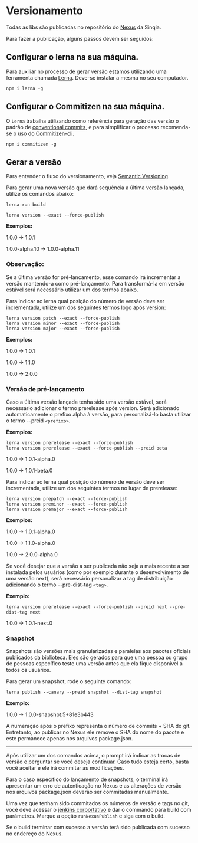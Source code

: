 # Versionamento

Todas as libs são publicadas no repositório do [Nexus](https://nexus.sinqia.io/js/) da Sinqia.

Para fazer a publicação, alguns passos devem ser seguidos:

## Configurar o lerna na sua máquina.

Para auxiliar no processo de gerar versão estamos utilizando uma ferramenta chamada [Lerna](https://lerna.js.org/). Deve-se instalar a mesma no seu computador.

```shell
npm i lerna -g
```

## Configurar o Commitizen na sua máquina.

O `Lerna` trabalha utilizando como referência para geração das versão o padrão de [conventional commits](https://www.conventionalcommits.org/en/v1.0.0/), e para simplificar o processo recomenda-se o uso do [Commitizen-cli](https://github.com/commitizen/cz-cli).
```shell
npm i commitizen -g
```

## Gerar a versão

Para entender o fluxo do versionamento, veja [Semantic Versioning](https://semver.org/lang/pt-BR/).

Para gerar uma nova versão que dará sequência a última versão lançada, utilize os comandos abaixo:

```shell
lerna run build

lerna version --exact --force-publish
```

**Exemplos:**

1.0.0 -> 1.0.1

1.0.0-alpha.10 -> 1.0.0-alpha.11

### Observação:
Se a última versão for pré-lançamento, esse comando irá incrementar a versão mantendo-a como pré-lançamento. Para transformá-la em versão estável será necessário utilizar um dos termos abaixo.

Para indicar ao lerna qual posição do número de versão deve ser incrementada, utilize um dos seguintes termos logo após version:

```shell
lerna version patch --exact --force-publish
lerna version minor --exact --force-publish
lerna version major --exact --force-publish
```

**Exemplos:**

1.0.0 -> 1.0.1

1.0.0 -> 1.1.0

1.0.0 -> 2.0.0

### Versão de pré-lançamento

Caso a última versão lançada tenha sido uma versão estável, será necessário adicionar o termo prerelease após version. Será adicionado automaticamente o prefixo alpha à versão, para personalizá-lo basta utilizar o termo --preid `<prefixo>`.

**Exemplos:**

```shell
lerna version prerelease --exact --force-publish 
lerna version prerelease --exact --force-publish --preid beta
```

1.0.0 -> 1.0.1-alpha.0

1.0.0 -> 1.0.1-beta.0

Para indicar ao lerna qual posição do número de versão deve ser incrementada, utilize um dos seguintes termos no lugar de prerelease:

```shell
lerna version prepatch --exact --force-publish
lerna version preminor --exact --force-publish
lerna version premajor --exact --force-publish
```

**Exemplos:**

1.0.0 -> 1.0.1-alpha.0

1.0.0 -> 1.1.0-alpha.0

1.0.0 -> 2.0.0-alpha.0

Se você desejar que a versão a ser publicada não seja a mais recente a ser instalada pelos usuários (como por exemplo durante o desenvolvimento de uma versão next), será necessário personalizar a tag de distribuição adicionando o termo --pre-dist-tag `<tag>`.

**Exemplo:**

```shell
lerna version prerelease --exact --force-publish --preid next --pre-dist-tag next
```

1.0.0 -> 1.0.1-next.0

### Snapshot

Snapshots são versões mais granularizadas e paralelas aos pacotes oficiais publicados da biblioteca. Eles são gerados para que uma pessoa ou grupo de pessoas específico teste uma versão antes que ela fique disponível a todos os usuários. 

Para gerar um snapshot, rode o seguinte comando:

```shell
lerna publish --canary --preid snapshot --dist-tag snapshot
```

**Exemplo:**

1.0.0 -> 1.0.0-snapshot.5+81e3b443

A numeração após o prefixo representa o número de commits + SHA do git. Entretanto, ao publicar no Nexus ele remove o SHA do nome do pacote e este permanece apenas nos arquivos package.json.

---

Após utilizar um dos comandos acima, o prompt irá indicar as trocas de versão e perguntar se você deseja continuar. Caso tudo esteja certo, basta você aceitar e ele irá commitar as modificações.

Para o caso específico do lançamento de snapshots, o terminal irá apresentar um erro de autenticação no Nexus e as alterações de versão nos arquivos package.json deverão ser commitadas manualmente.

Uma vez que tenham sido commitados os números de versão e tags no git, você deve acessar o [jenkins corportativo](https://jenkins.sinqia.io/job/core-bancario/job/teste-alb-front/) e dar o commando para build com parâmetros. Marque a opção `runNexusPublish` e siga com o build.

Se o build terminar com sucesso a versão terá sido publicada com sucesso no endereço do Nexus.